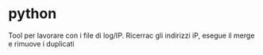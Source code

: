 # python
Tool per lavorare con i file di log/IP.
Ricerrac gli indirizzi iP, esegue il merge e rimuove i duplicati
